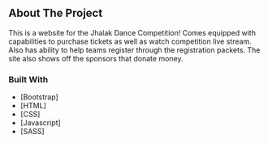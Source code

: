 <!-- ABOUT THE PROJECT -->
## About The Project

This is a website for the Jhalak Dance Competition! Comes equipped with capabilities to purchase tickets as well as watch competition live stream. Also has ability to help teams register through the registration packets. The site also shows off the sponsors that donate money.

### Built With


* [Bootstrap]
* [HTML]
* [CSS]
* [Javascript]
* [SASS]
